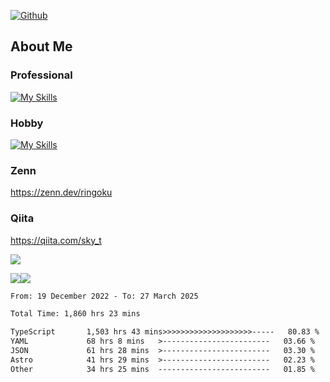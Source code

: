 [![Github](https://img.shields.io/github/followers/skyt-a?label=Follow&style=social)](https://github.com/skyt-a)

## About Me
### Professional
[![My Skills](https://skillicons.dev/icons?i=react,ts,js,nodejs,java,graphql,firebase,githubactions&theme=light)](https://skillicons.dev)
### Hobby
[![My Skills](https://skillicons.dev/icons?i=unity,rust,py&theme=light)](https://skillicons.dev)

### Zenn
https://zenn.dev/ringoku
### Qiita
https://qiita.com/sky_t


![](https://github-profile-summary-cards.vercel.app/api/cards/profile-details?username=skyt-a&theme=default)

![](https://github-profile-summary-cards.vercel.app/api/cards/repos-per-language?username=skyt-a&theme=default)![](https://github-profile-summary-cards.vercel.app/api/cards/stats?username=RinGoku&theme=default)

<!--START_SECTION:waka-->

```txt
From: 19 December 2022 - To: 27 March 2025

Total Time: 1,860 hrs 23 mins

TypeScript       1,503 hrs 43 mins>>>>>>>>>>>>>>>>>>>>-----   80.83 %
YAML             68 hrs 8 mins   >------------------------   03.66 %
JSON             61 hrs 28 mins  >------------------------   03.30 %
Astro            41 hrs 29 mins  >------------------------   02.23 %
Other            34 hrs 25 mins  -------------------------   01.85 %
```

<!--END_SECTION:waka-->
